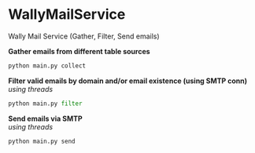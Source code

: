 # WallyMailService
Wally Mail Service (Gather, Filter, Send emails)

**Gather emails from different table sources**
```python
python main.py collect
```

**Filter valid emails by domain and/or email existence (using SMTP conn)**<br>
*using threads*
```python
python main.py filter
```

**Send emails via SMTP**<br>
*using threads*
```python
python main.py send
```
